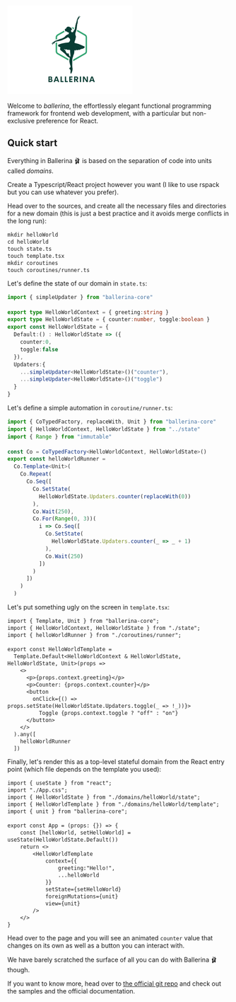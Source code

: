 <img src="./Ballerina_logo-04.svg" alt="Ballerina logo" height="200" />

Welcome to _ballerina_, the effortlessly elegant functional programming framework for frontend web development, with a particular but non-exclusive preference for React.


## Quick start
Everything in Ballerina 🩰 is based on the separation of code into units called _domains_.

Create a Typescript/React project however you want (I like to use rspack but you can use whatever you prefer).

Head over to the sources, and create all the necessary files and directories for a new domain (this is just a best practice and it avoids merge conflicts in the long run):

```
mkdir helloWorld
cd helloWorld
touch state.ts
touch template.tsx
mkdir coroutines
touch coroutines/runner.ts
```

Let's define the state of our domain in `state.ts`:

```ts
import { simpleUpdater } from "ballerina-core"

export type HelloWorldContext = { greeting:string }
export type HelloWorldState = { counter:number, toggle:boolean }
export const HelloWorldState = {
  Default:() : HelloWorldState => ({
    counter:0,
    toggle:false
  }),
  Updaters:{
    ...simpleUpdater<HelloWorldState>()("counter"),
    ...simpleUpdater<HelloWorldState>()("toggle")
  }
}
```

Let's define a simple automation in `coroutine/runner.ts`:

```ts
import { CoTypedFactory, replaceWith, Unit } from "ballerina-core"
import { HelloWorldContext, HelloWorldState } from "../state"
import { Range } from "immutable"

const Co = CoTypedFactory<HelloWorldContext, HelloWorldState>()
export const helloWorldRunner =
  Co.Template<Unit>(
    Co.Repeat(
      Co.Seq([
        Co.SetState(
          HelloWorldState.Updaters.counter(replaceWith(0))
        ),
        Co.Wait(250),
        Co.For(Range(0, 3))(
          i => Co.Seq([
            Co.SetState(
              HelloWorldState.Updaters.counter(_ => _ + 1)
            ),
            Co.Wait(250)
          ])
        )
      ])
    )
  )
```

Let's put something ugly on the screen in `template.tsx`:

```tsx
import { Template, Unit } from "ballerina-core";
import { HelloWorldContext, HelloWorldState } from "./state";
import { helloWorldRunner } from "./coroutines/runner";

export const HelloWorldTemplate = 
  Template.Default<HelloWorldContext & HelloWorldState, HelloWorldState, Unit>(props => 
    <>
      <p>{props.context.greeting}</p>
      <p>Counter: {props.context.counter}</p>
      <button 
        onClick={() => props.setState(HelloWorldState.Updaters.toggle(_ => !_))}>
          Toggle {props.context.toggle ? "off" : "on"}
      </button>
    </>
  ).any([
    helloWorldRunner
  ])
```

Finally, let's render this as a top-level stateful domain from the React entry point (which file depends on the template you used):

```tsx
import { useState } from "react";
import "./App.css";
import { HelloWorldState } from "./domains/helloWorld/state";
import { HelloWorldTemplate } from "./domains/helloWorld/template";
import { unit } from "ballerina-core";

export const App = (props: {}) => {
	const [helloWorld, setHelloWorld] = useState(HelloWorldState.Default())
	return <>
		<HelloWorldTemplate 
			context={{
				greeting:"Hello!",
				...helloWorld
			}}
			setState={setHelloWorld}
			foreignMutations={unit}
			view={unit}
		/>
	</>
}
```

Head over to the page and you will see an animated `counter` value that changes on its own as well as a button you can interact with.

We have barely scratched the surface of all you can do with Ballerina 🩰 though.


If you want to know more, head over to [the official git repo](https://github.com/giuseppemag/ballerina) and check out the samples and the official documentation.
